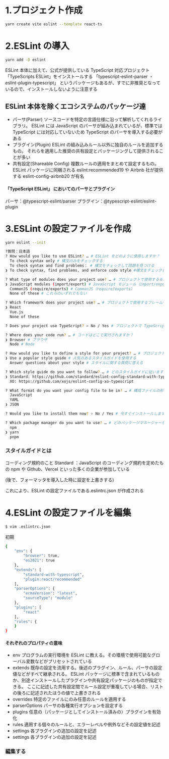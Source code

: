 # 1.プロジェクト作成

```bash
yarn create vite eslint --template react-ts
```

# 2.ESLint の導入

```bash
yarn add -D eslint
```

ESLint 本体に加えて、公式が提供している TypeScript 対応プロジェクト「TypeScripts ESLint」をインストールする
「typescript-eslint-parser ・ eslint-plugin-typescript」 というパッケージもあるが、すでに非推奨となっているので、インストールしないように注意する

## ESLint 本体を除くエコシステムのパッケージ達

- パーサ(Parser)
  ソースコードを特定の言語仕様に沿って解析してくれるライブラリ。
  ESLint には JavaScript のパーサが組み込まれているが、標準では TypeScript には対応していないため TypeScript のパーサを導入する必要がある
- プラグイン(Plugin)
  ESLint の組み込みルール以外に独自のルールを追加するもの。
  それらを適用した推奨の共有設定とパッケージングして提供されることが多い
- 共有設定(Shareable Config)
  複数ルールの適用をまとめて設定するもの。ESLint パッケージに同梱される eslint:recommended19 や Airbnb 社が提供する eslint-config-airbnb20 が有名

#### 「TypeScript ESLint」 においてのパーサとプラグイン

パーサ：@typescript-eslint/parser
プラグイン：@typescript-eslint/eslint-plugin

# 3.ESLint の設定ファイルを作成

```bash
yarn eslint --init
```

```bash
?質問：日本語
? How would you like to use ESLint? … # ESLint をどのように使用しますか？
  To check syntax only # 構文のみをチェックする
  To check syntax and find problems： # 構文をチェックして問題を見つける
❯ To check syntax, find problems, and enforce code style #構文をチェックし、問題を見つけ、コードスタイルを強制する

? What type of modules does your project use? … # プロジェクトで使用するモジュールのタイプは何ですか？
❯ JavaScript modules (import/export) # JavaScript モジュール（import/export）
  CommonJS (require/exports) # CommonJS（require/exports）
  None of these # これらのいずれでもない

? Which framework does your project use? … # プロジェクトで使用するフレームワークはどれですか？
❯ React
  Vue.js
  None of these

? Does your project use TypeScript? > No / Yes # プロジェクトで TypeScript を使用しますか？

? Where does your code run? … # コードはどこで実行されますか？
❯ Browser # ブラウザ
  Node # Node

? How would you like to define a style for your project? … # プロジェクトのスタイルをどのように定義しますか？
❯ Use a popular style guide # 人気のあるスタイルガイドを使用する
  Answer questions about your style # スタイルに関する質問に答える

? Which style guide do you want to follow? … # どのスタイルガイドに従いますか？
❯ Standard: https://github.com/standard/eslint-config-standard-with-typescript
  XO: https://github.com/xojs/eslint-config-xo-typescript

? What format do you want your config file to be in? … # 構成ファイルの形式は何ですか？
  JavaScript
  YAML
❯ JSON

? Would you like to install them now? › No / Yes # 今すぐインストールしますか？

? Which package manager do you want to use? … # どのパッケージマネージャーを使用しますか？
  npm
❯ yarn
  pnpm
```

### スタイルガイドとは

コーディング規約のこと
Standard ：JavaScript のコーディング規約を定めたもの
npm や Github、Vercel といった多くの企業が参加している

(後で、フォーマッタを導入した時に設定を上書きする)

これにより、ESLint の設定ファイルである.eslintrc.json が作成される

# 4.ESLint の設定ファイルを編集

```bash
$ vim .eslintrc.json
```

初期

```bash
{
    "env": {
        "browser": true,
        "es2021": true
    },
    "extends": [
        "standard-with-typescript",
        "plugin:react/recommended"
    ],
    "parserOptions": {
        "ecmaVersion": "latest",
        "sourceType": "module"
    },
    "plugins": [
        "react"
    ],
    "rules": {
    }
}
```

#### それぞれのプロパティの意味

- env
  プログラムの実行環境を ESLint に教える。その環境で使用可能なグローバル変数などがプリセットされている
- extends
  既存の設定を流用する。後述のプラグイン、ルール、パーサの設定値などがすべて継承される。
  ESLint パッケージに標準で含まれているものか、別途インストールしたプラグインや共有設定パッケージのものが指定できる。
  ここに記述した共有設定間でルール設定が重複している場合、リストの後ろに記述されたほうの値で上書きされる
- overrides
  特定のファイルにのみ任意のルールを適用する
- parserOptions
  パーサの各種実行オプションを設定する
- plugins
  任意の（パッケージとしてインストール済みの）プラグインを有効化
- rules
  適用する個々のルールと、エラーレベルや例外などその設定値を記述
- settings
  各プラグインの追加の設定を記述
- settings
  各プラグインの追加の設定を記述

### 編集する
